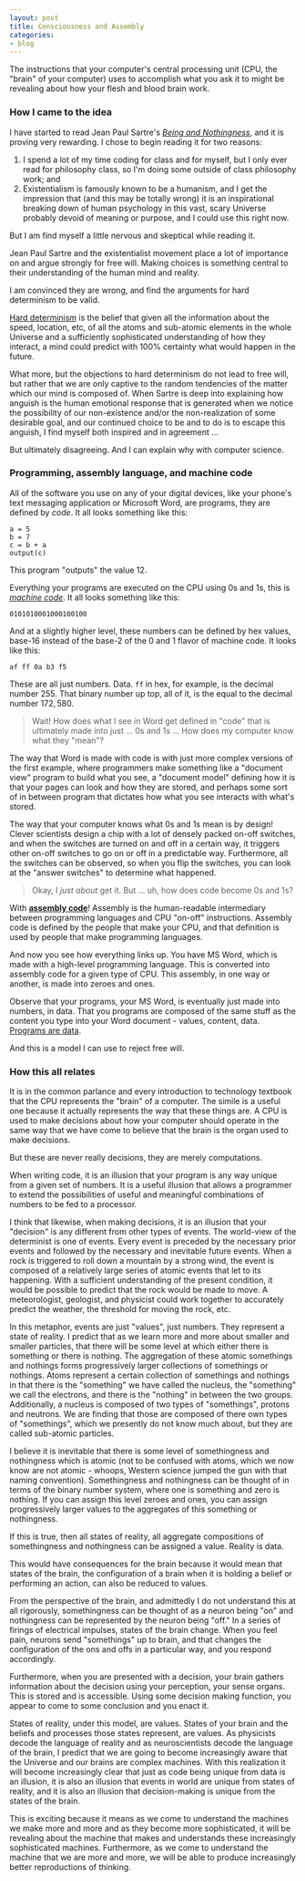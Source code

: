 ```yaml
---
layout: post
title: Consciousness and Assembly
categories:
- blog
---
```


The instructions that your computer's central processing unit
(CPU, the "brain" of your computer) uses to accomplish what you
ask it to might be revealing about how your flesh and blood brain
work.

### How I came to the idea

I have started to read Jean Paul Sartre's [*Being and Nothingness*](http://en.wikipedia.org/wiki/Being_and_Nothingness),
and it is proving very rewarding. I chose to begin reading it for two reasons:

1. I spend a lot of my time coding for class and for myself, but I only ever read for philosophy class, so I'm doing some outside of class philosophy work; and
2. Existentialism is famously known to be a humanism, and I get the impression that (and this may be totally wrong) it is an inspirational breaking down of human psychology in this vast, scary Universe probably devoid of meaning or purpose, and I could use this right now.

But I am find myself a little nervous and skeptical while reading it.

Jean Paul Sartre and the existentialist movement place a lot of importance on and argue strongly for free will. Making choices is something central to their understanding of the human mind and reality.

I am convinced they are wrong, and find the arguments for hard determinism to be valid. 

[Hard determinism](http://en.wikipedia.org/wiki/Hard_determinism) is the belief that given all the information about the speed, location, etc, of all the atoms and sub-atomic elements in the whole Universe and a sufficiently sophisticated understanding of how they interact, a mind could predict with 100% certainty what would happen in the future.

What more, but the objections to hard determinism do not lead to free will, but rather that we are only captive to the random tendencies of the matter which our mind is composed of. When Sartre is deep into explaining how anguish is the human emotional response that is generated when we notice the possibility of our non-existence and/or the non-realization of some desirable goal, and our continued choice to be and to do is to escape this anguish, I find myself both inspired and in agreement ...

But ultimately disagreeing. And I can explain why with computer science.

### Programming, assembly language, and machine code

All of the software you use on any of your digital devices, like your phone's text messaging application or Microsoft Word, are programs, they are defined by *code*. It all looks something like this:

	a = 5
	b = 7
	c = b + a
	output(c) 

This program "outputs" the value 12.

Everything your programs are executed on the CPU using 0s and 1s, this is [*machine code*](http://en.wikipedia.org/wiki/Machine_code). It all looks something like this:

	0101010001000100100

And at a slightly higher level, these numbers can be defined by hex values, base-16 instead of the base-2 of the 0 and 1 flavor of machine code. It looks like this:

	af ff 0a b3 f5

These are all just numbers. Data. `ff` in hex, for example, is the decimal number $255$. That binary number up top, all of it, is the equal to the decimal number $172,580$.

> Wait! How does what I see in Word get defined in "code" that is ultimately made into just ... 0s and 1s ... How does my computer know what they "mean"?

The way that Word is made with code is with just more complex versions of the first example, where programmers make something like a "document view" program to build what you see, a "document model" defining how it is that your pages can look and how they are stored, and perhaps some sort of in between program that dictates how what you see interacts with what's stored. 

The way that your computer knows what 0s and 1s mean is by design! Clever scientists design a chip with a lot of densely packed on-off switches, and when the switches are turned on and off in a certain way, it triggers other on-off switches to go on or off in a predictable way. Furthermore, all the switches can be observed, so when you flip the switches, you can look at the "answer switches" to determine what happened.

> Okay, I *just about* get it. But ... uh, how does code become 0s and 1s?

With [**assembly code**](http://en.wikipedia.org/wiki/Assembly_language)! Assembly is the human-readable intermediary between programming languages and CPU "on-off" instructions. Assembly code is defined by the people that make your CPU, and that definition is used by people that make programming languages. 

And now you see how everything links up. You have MS Word, which is made with a high-level programming language. This is converted into assembly code for a given type of CPU. This assembly, in one way or another, is made into zeroes and ones.

Observe that your programs, your MS Word, is eventually just made into numbers, in data. That you programs are composed of the same stuff as the content you type into your Word document - values, content, data. [Programs are data](http://c2.com/cgi/wiki?DataAndCodeAreTheSameThing).

And this is a model I can use to reject free will.

### How this all relates

It is in the common parlance and every introduction to technology textbook that the CPU represents the "brain" of a computer. The simile is a useful one because it actually represents the way that these things are. A CPU is used to make decisions about how your computer should operate in the same way that we have come to believe that the brain is the organ used to make decisions.

But these are never really decisions, they are merely computations.

When writing code, it is an illusion that your program is any way unique from a given set of numbers. It is a useful illusion that allows a programmer to extend the possibilities of useful and meaningful combinations of numbers to be fed to a processor.

I think that likewise, when making decisions, it is an illusion that your "decision" is any different from other types of events. The world-view of the determinist is one of events. Every event is preceded by the necessary prior events and followed by the necessary and inevitable future events. When a rock is triggered to roll down a mountain by a strong wind, the event is composed of a relatively large series of atomic events that let to its happening. With a sufficient understanding of the present condition, it would be possible to predict that the rock would be made to move. A meteorologist, geologist, and physicist could work together to accurately predict the weather, the threshold for moving the rock, etc.

In this metaphor, events are just "values", just numbers. They represent a state of reality. I predict that as we learn more and more about smaller and smaller particles, that there will be some level at which either there is something or there is nothing. The aggregation of these atomic somethings and nothings forms progressively larger collections of somethings or nothings. Atoms represent a certain collection of somethings and nothings in that there is the "something" we have called the nucleus, the "something" we call the electrons, and there is the "nothing" in between the two groups. Additionally, a nucleus is composed of two types of "somethings", protons and neutrons. We are finding that those are composed of there own types of "somethings", which we presently do not know much about, but they are called sub-atomic particles.

I believe it is inevitable that there is some level of somethingness and nothingness which is atomic (not to be confused with atoms, which we now know are not atomic - whoops, Western science jumped the gun with that naming convention). Somethingness and nothingness can be thought of in terms of the binary number system, where one is something and zero is nothing. If you can assign this level zeroes and ones, you can assign progressively larger values to the aggregates of this something or nothingness. 

If this is true, then all states of reality, all aggregate compositions of somethingness and nothingness can be assigned a value. Reality is data.

This would have consequences for the brain because it would mean that states of the brain, the configuration of a brain when it is holding a belief or performing an action, can also be reduced to values. 

From the perspective of the brain, and admittedly I do not understand this at all rigorously, somethingness can be thought of as a neuron being "on" and nothingness can be represented by the neuron being "off." In a series of firings of electrical impulses, states of the brain change. When you feel pain, neurons send "somethings" up to brain, and that changes the configuration of the ons and offs in a particular way, and you respond accordingly.

Furthermore, when you are presented with a decision, your brain gathers information about the decision using your perception, your sense organs. This is stored and is accessible. Using some decision making function, you appear to come to some conclusion and you enact it. 

States of reality, under this model, are values. States of your brain and the beliefs and processes those states represent, are values. As physicists decode the language of reality and as neuroscientists decode the language of the brain, I predict that we are going to become increasingly aware that the Universe and our brains are complex machines. With this realization it will become increasingly clear that just as code being unique from data is an illusion, it is also an illusion that events in world are unique from states of reality, and it is also an illusion that decision-making is unique from the states of the brain.

This is exciting because it means as we come to understand the machines we make more and more and as they become more sophisticated, it will be revealing about the machine that makes and understands these increasingly sophisticated machines. Furthermore, as we come to understand the machine that we are more and more, we will be able to produce increasingly better reproductions of thinking.
